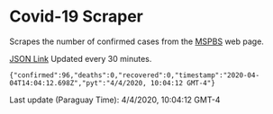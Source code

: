 # Covid-19 Scraper

Scrapes the number of confirmed cases from the [MSPBS](https://www.mspbs.gov.py/covid-19.php) web page.

[JSON Link](https://jmayalag.github.io/covid19-scrape/cases.json)
Updated every 30 minutes.
```
{"confirmed":96,"deaths":0,"recovered":0,"timestamp":"2020-04-04T14:04:12.698Z","pyt":"4/4/2020, 10:04:12 GMT-4"}
```
Last update (Paraguay Time): 4/4/2020, 10:04:12 GMT-4